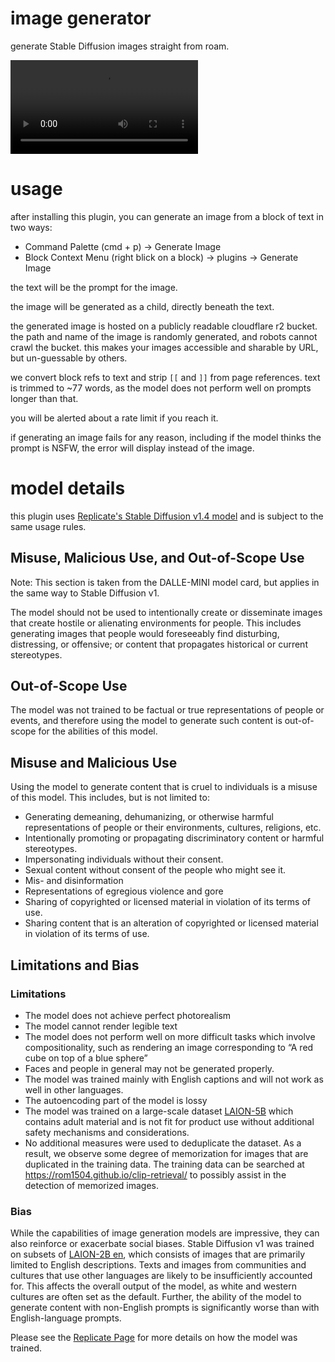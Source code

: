 # image generator

generate Stable Diffusion images straight from roam.

<video src="https://user-images.githubusercontent.com/1139703/191873385-db352955-f334-4cfe-930a-329157d768f4.mp4" controls="controls"></video>

# usage

after installing this plugin, you can generate an image from a block of text in two ways:

- Command Palette (cmd + p) → Generate Image
- Block Context Menu (right blick on a block) → plugins → Generate Image

the text will be the prompt for the image.

the image will be generated as a child, directly beneath the text.

the generated image is hosted on a publicly readable cloudflare r2 bucket. the path and name of the image is randomly generated, and robots cannot crawl the bucket. this makes your images accessible and sharable by URL, but un-guessable by others.

we convert block refs to text and strip `[[` and `]]` from page references. text is trimmed to ~77 words, as the model does not perform well on prompts longer than that.

you will be alerted about a rate limit if you reach it.

if generating an image fails for any reason, including if the model thinks the prompt is NSFW, the error will display instead of the image.

# model details

this plugin uses [Replicate's Stable Diffusion v1.4 model](https://replicate.com/stability-ai/stable-diffusion) and is subject to the same usage rules.

## Misuse, Malicious Use, and Out-of-Scope Use

Note: This section is taken from the DALLE-MINI model card, but applies in the same way to Stable Diffusion v1.

The model should not be used to intentionally create or disseminate images that create hostile or alienating environments for people. This includes generating images that people would foreseeably find disturbing, distressing, or offensive; or content that propagates historical or current stereotypes.

## Out-of-Scope Use

The model was not trained to be factual or true representations of people or events, and therefore using the model to generate such content is out-of-scope for the abilities of this model.

## Misuse and Malicious Use

Using the model to generate content that is cruel to individuals is a misuse of this model. This includes, but is not limited to:

- Generating demeaning, dehumanizing, or otherwise harmful representations of people or their environments, cultures, religions, etc.
- Intentionally promoting or propagating discriminatory content or harmful stereotypes.
- Impersonating individuals without their consent.
- Sexual content without consent of the people who might see it.
- Mis- and disinformation
- Representations of egregious violence and gore
- Sharing of copyrighted or licensed material in violation of its terms of use.
- Sharing content that is an alteration of copyrighted or licensed material in violation of its terms of use.

## Limitations and Bias

### Limitations

- The model does not achieve perfect photorealism
- The model cannot render legible text
- The model does not perform well on more difficult tasks which involve compositionality, such as rendering an image corresponding to “A red cube on top of a blue sphere”
- Faces and people in general may not be generated properly.
- The model was trained mainly with English captions and will not work as well in other languages.
- The autoencoding part of the model is lossy
- The model was trained on a large-scale dataset [LAION-5B](https://laion.ai/blog/laion-5b/) which contains adult material and is not fit for product use without additional safety mechanisms and
  considerations.
- No additional measures were used to deduplicate the dataset. As a result, we observe some degree of memorization for images that are duplicated in the training data.
  The training data can be searched at https://rom1504.github.io/clip-retrieval/ to possibly assist in the detection of memorized images.

### Bias

While the capabilities of image generation models are impressive, they can also reinforce or exacerbate social biases.
Stable Diffusion v1 was trained on subsets of [LAION-2B en](https://laion.ai/blog/laion-5b/),
which consists of images that are primarily limited to English descriptions.
Texts and images from communities and cultures that use other languages are likely to be insufficiently accounted for.
This affects the overall output of the model, as white and western cultures are often set as the default. Further, the ability of the model to generate content with non-English prompts is significantly worse than with English-language prompts.

Please see the [Replicate Page](https://replicate.com/stability-ai/stable-diffusion) for more details on how the model was trained.
